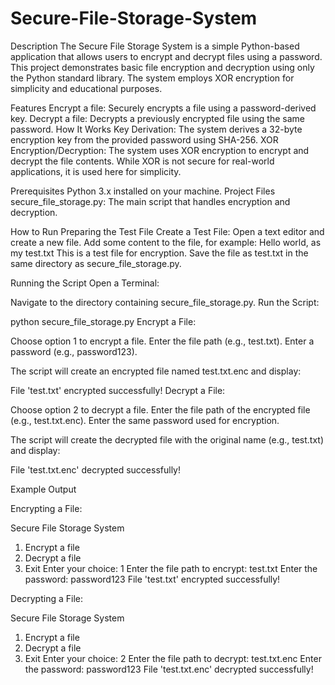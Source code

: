 # Secure-File-Storage-System

Description
The Secure File Storage System is a simple Python-based application that allows users to encrypt and decrypt files using a password. This project demonstrates basic file encryption and decryption using only the Python standard library. The system employs XOR encryption for simplicity and educational purposes.

Features
Encrypt a file: Securely encrypts a file using a password-derived key.
Decrypt a file: Decrypts a previously encrypted file using the same password.
How It Works
Key Derivation: The system derives a 32-byte encryption key from the provided password using SHA-256.
XOR Encryption/Decryption: The system uses XOR encryption to encrypt and decrypt the file contents. While XOR is not secure for real-world applications, it is used here for simplicity.

Prerequisites
Python 3.x installed on your machine.
Project Files
secure_file_storage.py: The main script that handles encryption and decryption.

How to Run
Preparing the Test File
Create a Test File:
Open a text editor and create a new file.
Add some content to the file, for example:
Hello world, as my test.txt 
This is a test file for encryption.
Save the file as test.txt in the same directory as secure_file_storage.py.

Running the Script
Open a Terminal:

Navigate to the directory containing secure_file_storage.py.
Run the Script:

python secure_file_storage.py
Encrypt a File:

Choose option 1 to encrypt a file.
Enter the file path (e.g., test.txt).
Enter a password (e.g., password123).

The script will create an encrypted file named test.txt.enc and display:

File 'test.txt' encrypted successfully!
Decrypt a File:

Choose option 2 to decrypt a file.
Enter the file path of the encrypted file (e.g., test.txt.enc).
Enter the same password used for encryption.

The script will create the decrypted file with the original name (e.g., test.txt) and display:

File 'test.txt.enc' decrypted successfully!

Example Output

Encrypting a File:

Secure File Storage System
1. Encrypt a file
2. Decrypt a file
3. Exit
Enter your choice: 1
Enter the file path to encrypt: test.txt
Enter the password: password123
File 'test.txt' encrypted successfully!

Decrypting a File:

Secure File Storage System
1. Encrypt a file
2. Decrypt a file
3. Exit
Enter your choice: 2
Enter the file path to decrypt: test.txt.enc
Enter the password: password123
File 'test.txt.enc' decrypted successfully!
